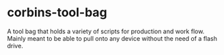 # corbins-tool-bag
A tool bag that holds a variety of scripts for production and work flow.
Mainly meant to be able to pull onto any device without the need of a flash drive.
